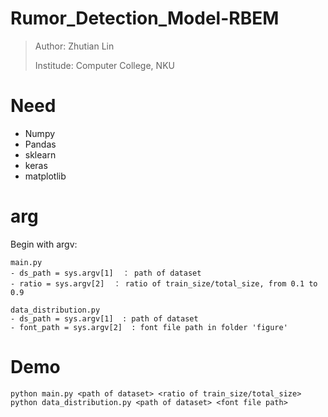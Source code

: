 # Rumor_Detection_Model-RBEM
> Author: Zhutian Lin
>
> Institude: Computer College, NKU

# Need
- Numpy
- Pandas
- sklearn
- keras
- matplotlib

# arg
Begin with argv:
```
main.py
- ds_path = sys.argv[1]  ： path of dataset
- ratio = sys.argv[2]  ： ratio of train_size/total_size, from 0.1 to 0.9

data_distribution.py
- ds_path = sys.argv[1]  : path of dataset
- font_path = sys.argv[2]  : font file path in folder 'figure'

```

# Demo
```
python main.py <path of dataset> <ratio of train_size/total_size>
python data_distribution.py <path of dataset> <font file path>
```
